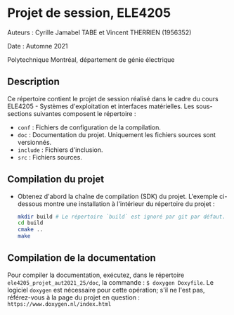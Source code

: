 # Projet de session, ELE4205

Auteurs : Cyrille Jamabel TABE et Vincent THERRIEN (1956352)

Date : Automne 2021

Polytechnique Montréal, département de génie électrique

## Description

Ce répertoire contient le projet de session réalisé dans le cadre du cours
ELE4205 - Systèmes d'exploitation et interfaces matérielles. Les sous-sections
suivantes composent le répertoire :

- `conf` : Fichiers de configuration de la compilation.
- `doc` : Documentation du projet. Uniquement les fichiers sources sont
  versionnés.
- `include` : Fichiers d'inclusion.
- `src` : Fichiers sources.

## Compilation du projet

- Obtenez d'abord la chaîne de compilation (SDK) du projet. L'exemple
  ci-dessous montre une installation à l'intérieur du répertoire du projet :
  ```bash
  mkdir build # Le répertoire `build` est ignoré par git par défaut.
  cd build
  cmake ..
  make
  ```

## Compilation de la documentation

Pour compiler la documentation, exécutez, dans le répertoire
`ele4205_projet_aut2021_25/doc`, la commande : `$ doxygen Doxyfile`. Le
logiciel `doxygen` est nécessaire pour cette opération; s'il ne l'est pas,
référez-vous à la page du projet en question :
`https://www.doxygen.nl/index.html`
